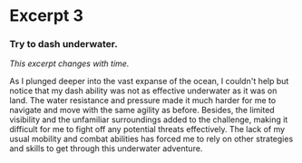# Excerpt 3
### Try to dash underwater.
<i>This excerpt changes with time.</i>
<p>As I plunged deeper into the vast expanse of the ocean, I couldn't help but notice that my dash ability was not as effective underwater as it was on land. The water resistance and pressure made it much harder for me to navigate and move with the same agility as before. Besides, the limited visibility and the unfamiliar surroundings added to the challenge, making it difficult for me to fight off any potential threats effectively. The lack of my usual mobility and combat abilities has forced me to rely on other strategies and skills to get through this underwater adventure.</p>
